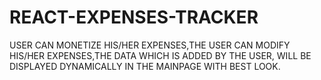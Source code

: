 # REACT-EXPENSES-TRACKER
USER CAN MONETIZE HIS/HER EXPENSES,THE USER CAN MODIFY HIS/HER EXPENSES,THE DATA WHICH IS ADDED BY THE USER, WILL BE DISPLAYED DYNAMICALLY IN THE MAINPAGE WITH BEST LOOK.

